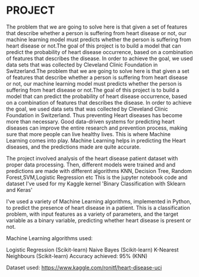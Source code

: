 # PROJECT
The problem that we are going to solve here is that given a set of features that describe whether a person is suffering from heart disease or not, our machine learning model must predicts whether the person is suffering from heart disease or not.The goal of this project is to build a model that can predict the probability of heart disease occurrence, based on a combination of features that describes the disease. In order to achieve the goal, we used data sets that was collected by Cleveland Clinic Foundation in Switzerland.The problem that we are going to solve here is that given a set of features that describe whether a person is suffering from heart disease or not, our machine learning model must predicts whether the person is suffering from heart disease or not.The goal of this project is to build a model that can predict the probability of heart disease occurrence, based on a combination of features that describes the disease. In order to achieve the goal, we used data sets that was collected by Cleveland Clinic Foundation in Switzerland.
Thus preventing Heart diseases has become more than necessary. Good data-driven systems for predicting heart diseases can improve the entire research and prevention process, making sure that more people can live healthy lives. This is where Machine Learning comes into play. Machine Learning helps in predicting the Heart diseases, and the predictions made are quite accurate.

The project involved analysis of the heart disease patient dataset with proper data processing. Then, different models were trained and and predictions are made with different algorithms KNN, Decision Tree, Random Forest,SVM,Logistic Regression etc This is the jupyter notebook code and dataset I've used for my Kaggle kernel 'Binary Classification with Sklearn and Keras'

I've used a variety of Machine Learning algorithms, implemented in Python, to predict the presence of heart disease in a patient. This is a classification problem, with input features as a variety of parameters, and the target variable as a binary variable, predicting whether heart disease is present or not.

Machine Learning algorithms used:

Logistic Regression (Scikit-learn)
Naive Bayes (Scikit-learn)
K-Nearest Neighbours (Scikit-learn)
Accuracy achieved: 95% (KNN)

Dataset used: https://www.kaggle.com/ronitf/heart-disease-uci
